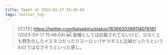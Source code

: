 ```yaml
---
title: Tweet at 2023-03-17 15:48:04
tags: twitter_log
---
```


> [!CITE] https://twitter.com/kaisekiriu/status/1636620399114076161 (2023-03-17 15:48:04)
> ![](https://twitter.com/kaisekiriu/status/1636620399114076161)
> 亜種としては記載されてないけど、少なくとも野生化したイエネコだったりヨーロッパヤマネコと近縁だったりというわけではなさそうといった感じ。
